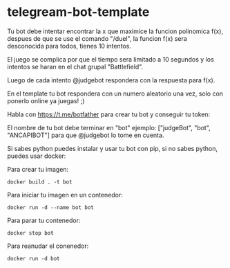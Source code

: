 # telegream-bot-template

Tu bot debe intentar encontrar la x que maximice la funcion polinomica f(x), despues de que se use el comando "/duel", la funcion f(x) sera desconocida para todos, tienes 10 intentos.

El juego se complica por que el tiempo sera limitado a 10 segundos y los intentos se haran en el chat grupal "Battlefield".

Luego de cada intento @judgebot respondera con la respuesta para f(x).

En el template tu bot respondera con un numero aleatorio una vez, solo con ponerlo online ya juegas! ;)

Habla con https://t.me/botfather para crear tu bot y conseguir tu token:

El nombre de tu bot debe terminar en "bot" ejemplo: ["judgeBot", "bot", "ANCAPIBOT"] para que @judgebot lo tome en cuenta.

Si sabes python puedes instalar y usar tu bot con pip, si no sabes python, puedes usar docker:

Para crear tu imagen:
```
docker build . -t bot
```

Para iniciar tu imagen en un contenedor:
```
docker run -d --name bot bot
```

Para parar tu contenedor:
```
docker stop bot
```

Para reanudar el conenedor:
```
docker run -d bot
```

